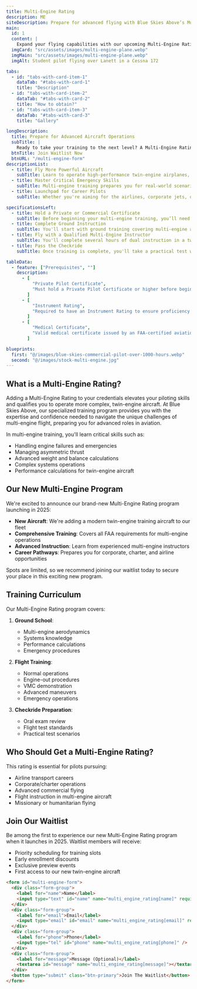 ```yaml
---
title: Multi-Engine Rating
description: ME
siteDescription: Prepare for advanced flying with Blue Skies Above’s Multi-Engine Rating program launching in 2025. Gain critical skills to fly complex twin-engine aircraft and boost your career opportunities in Alabama’s premier flight school. Join the waitlist today!
main:
  id: 1
  content: |
    Expand your flying capabilities with our upcoming Multi-Engine Rating program in Lanett, Alabama - opening new career opportunities in 2025.
  imgCard: "src/assets/images/multi-engine-plane.webp"
  imgMain: "src/assets/images/multi-engine-plane.webp"
  imgAlt: Student pilot flying over Lanett in a Cessna 172

tabs:
  - id: "tabs-with-card-item-1"
    dataTab: "#tabs-with-card-1"
    title: "Description"
  - id: "tabs-with-card-item-2"
    dataTab: "#tabs-with-card-2"
    title: "How to obtain?"
  - id: "tabs-with-card-item-3"
    dataTab: "#tabs-with-card-3"
    title: "Gallery"

longDescription:
  title: Prepare for Advanced Aircraft Operations
  subTitle: |
    Ready to take your training to the next level? A Multi-Engine Rating expands your capabilities and sets you apart in the world of aviation. It unlocks the opportunity to fly faster, higher-performance aircraft and is a key milestone for pilots pursuing careers in corporate, charter, or airline operations. At Blue Skies Above, our all-new multi-engine program launching in 2025 is built to deliver real-world experience in complex aircraft, guided by expert instructors and supported by state-of-the-art equipment. Spots are limited , join the waitlist today to reserve your place in this elite program.
  btnTitle: Join Waitlist Now
  btnURL: "/multi-engine-form"
descriptionList:
  - title: Fly More Powerful Aircraft
    subTitle: Learn to operate high-performance twin-engine airplanes, gaining the skills and confidence to handle complex systems, faster speeds, and increased payload capabilities , essential for advancing in commercial and corporate aviation.
  - title: Master Critical Emergency Skills
    subTitle: Multi-engine training prepares you for real-world scenarios like engine failures, asymmetric thrust, and single-engine performance. You’ll develop advanced decision-making and control techniques that are crucial for safety and professionalism.
  - title: Launchpad for Career Pilots
    subTitle: Whether you're aiming for the airlines, corporate jets, or charter operations, a multi-engine rating is a must-have. Our 2025 program is built for career-focused pilots who want to stand out in a competitive industry.

specificationsLeft:
  - title: Hold a Private or Commercial Certificate
    subTitle: Before beginning your multi-engine training, you’ll need a valid Private Pilot or Commercial Pilot Certificate. The rating will be added onto your existing certificate.
  - title: Complete Ground Instruction
    subTitle: You'll start with ground training covering multi-engine aerodynamics, system operations, performance calculations, and emergency procedures , everything you need to understand how twin-engine aircraft operate.
  - title: Fly with a Qualified Multi-Engine Instructor
    subTitle: You'll complete several hours of dual instruction in a twin-engine aircraft, focusing on normal operations, engine-out procedures, VMC demonstrations, and emergency scenarios to build confidence and competence.
  - title: Pass the Checkride
    subTitle: Once training is complete, you'll take a practical test with an FAA examiner, which includes an oral exam and a flight test to demonstrate your ability to safely operate multi-engine aircraft.

tableData:
  - feature: ["Prerequisites", ""]
    description:
      - [
          "Private Pilot Certificate",
          "Must hold a Private Pilot Certificate or higher before beginning multi-engine training.",
        ]
      - [
          "Instrument Rating",
          "Required to have an Instrument Rating to ensure proficiency in IFR operations during multi-engine flight.",
        ]
      - [
          "Medical Certificate",
          "Valid medical certificate issued by an FAA-certified aviation medical examiner.",
        ]

blueprints:
  first: "@/images/blue-skies-commercial-pilot-over-1000-hours.webp"
  second: "@/images/stock-multi-engine.jpg"
---
```


## What is a Multi-Engine Rating?

Adding a Multi-Engine Rating to your credentials elevates your piloting skills and qualifies you to operate more complex, twin-engine aircraft. At Blue Skies Above, our specialized training program provides you with the expertise and confidence needed to navigate the unique challenges of multi-engine flight, preparing you for advanced roles in aviation.

In multi-engine training, you'll learn critical skills such as:

- Handling engine failures and emergencies
- Managing asymmetric thrust
- Advanced weight and balance calculations
- Complex systems operations
- Performance calculations for twin-engine aircraft

## Our New Multi-Engine Program

We're excited to announce our brand-new Multi-Engine Rating program launching in 2025:

- **New Aircraft**: We're adding a modern twin-engine training aircraft to our fleet
- **Comprehensive Training**: Covers all FAA requirements for multi-engine operations
- **Advanced Instruction**: Learn from experienced multi-engine instructors
- **Career Pathways**: Prepares you for corporate, charter, and airline opportunities

Spots are limited, so we recommend joining our waitlist today to secure your place in this exciting new program.

## Training Curriculum

Our Multi-Engine Rating program covers:

1. **Ground School**:

   - Multi-engine aerodynamics
   - Systems knowledge
   - Performance calculations
   - Emergency procedures

2. **Flight Training**:

   - Normal operations
   - Engine-out procedures
   - VMC demonstration
   - Advanced maneuvers
   - Emergency operations

3. **Checkride Preparation**:
   - Oral exam review
   - Flight test standards
   - Practical test scenarios

## Who Should Get a Multi-Engine Rating?

This rating is essential for pilots pursuing:

- Airline transport careers
- Corporate/charter operations
- Advanced commercial flying
- Flight instruction in multi-engine aircraft
- Missionary or humanitarian flying

## Join Our Waitlist

Be among the first to experience our new Multi-Engine Rating program when it launches in 2025. Waitlist members will receive:

- Priority scheduling for training slots
- Early enrollment discounts
- Exclusive preview events
- First access to our new twin-engine aircraft

```html
<form id="multi-engine-form">
  <div class="form-group">
    <label for="name">Name</label>
    <input type="text" id="name" name="multi_engine_rating[name]" required />
  </div>
  <div class="form-group">
    <label for="email">Email</label>
    <input type="email" id="email" name="multi_engine_rating[email]" required />
  </div>
  <div class="form-group">
    <label for="phone">Phone</label>
    <input type="tel" id="phone" name="multi_engine_rating[phone]" />
  </div>
  <div class="form-group">
    <label for="message">Message (Optional)</label>
    <textarea id="message" name="multi_engine_rating[message]"></textarea>
  </div>
  <button type="submit" class="btn-primary">Join The Waitlist</button>
</form>
```

